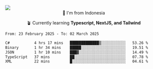 
<img align = "center" src="https://readme-typing-svg.herokuapp.com?font=Fira+Code&size=25&pause=1000&color=00F713&center=true&vCenter=true&random=false&width=850&height=70&lines=Hi+There+%F0%9F%91%8B%2C+Im+Julian+Caesar;"/>
<br>

<div align = "center">
  📌 I'm from Indonesia
  
  🪴 Currently learning **Typescript, NextJS, and Tailwind**
</div>

<!--START_SECTION:waka-->

```txt
From: 23 February 2025 - To: 02 March 2025

C#           4 hrs 17 mins   █████████████▒░░░░░░░░░░░   53.26 %
Binary       1 hr 34 mins    █████░░░░░░░░░░░░░░░░░░░░   19.51 %
JSON         1 hr 10 mins    ███▓░░░░░░░░░░░░░░░░░░░░░   14.49 %
TypeScript   37 mins         ██░░░░░░░░░░░░░░░░░░░░░░░   07.78 %
XML          22 mins         █░░░░░░░░░░░░░░░░░░░░░░░░   04.61 %
```

<!--END_SECTION:waka-->
